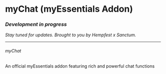 # myChat (myEssentials Addon)
### _Development in progress_
_Stay tuned for updates. Brought to you by Hempfest x Sanctum._

---
###### myChat
An official myEssentials addon featuring rich and powerful chat functions
